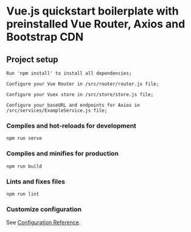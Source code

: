# Vue.js quickstart boilerplate with preinstalled Vue Router, Axios and Bootstrap CDN

## Project setup
```
Run 'npm install' to install all dependencies;

Configure your Vue Router in /src/router/router.js file;

Configure your Vuex store in /src/store/store.js file;

Configure your baseURL and endpoints for Axios in /src/services/ExampleService.js file;
```

### Compiles and hot-reloads for development
```
npm run serve
```

### Compiles and minifies for production
```
npm run build
```

### Lints and fixes files
```
npm run lint
```

### Customize configuration
See [Configuration Reference](https://cli.vuejs.org/config/).
